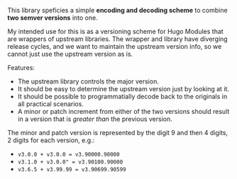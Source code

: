 
This library speficies a simple **encoding and decoding scheme** to combine **two semver versions** into one.

My intended use for this is as a versioning scheme for Hugo Modules that are wrappers of upstream libraries. The wrapper and library have diverging release cycles, and we want to maintain the upstream version info, so we cannot just use the upstream version as is.

Features:

* The upstream library controls the major version.
* It should be easy to determine the upstream version just by looking at it.
* It should be possible to programmatially decode back to the originals in all practical scenarios.
* A minor or patch increment from either of the two versions should result in a version that is _greater than_ the previous version.

The minor and patch version is represented by the digit 9 and then 4 digits, 2 digits for each version, e.g.:

* `v3.0.0 + v3.0.0 = v3.90000.90000`
* `v3.1.0 + v3.0.0" = v3.90100.90000`
* `v3.6.5 + v3.99.99 = v3.90699.90599`

